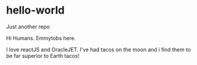 # hello-world
Just another repo

Hi Humans. Emmytobs here.

I love reactJS and OracleJET.
I've had tacos on the moon and i find them to be far superior to Earth tacos!
